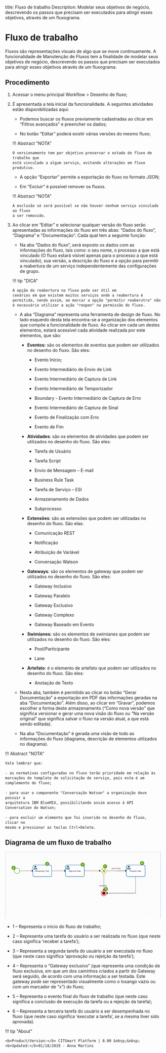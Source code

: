 title: Fluxo de trabalho
Description: Modelar seus objetivos de negócio, descrevendo os passos que precisam ser executados para atingir esses objetivos, através de um fluxograma.
# Fluxo de trabalho

Fluxos são representações visuais de algo que se move continuamente.
A funcionalidade de Manutenção de Fluxos tem a finalidade de modelar seus
objetivos de negócio, descrevendo os passos que precisam ser executados para
atingir esses objetivos através de um fluxograma.

Procedimento
------------

1.  Acessar o menu principal Workflow \> Desenho de fluxo;

2.  É apresentada a tela inicial da funcionalidade. A seguintes atividades estão
    disponibilizadas aqui:

    -  Podemos buscar os fluxos previamente cadastradas ao clicar em “Filtros
        avançados” e preencher os dados;

    -  No botão “Editar” poderá existir várias versões do mesmo fluxo;

    !!! Abstract "NOTA"

        O versionamento tem por objetivo preservar o estado do fluxo de trabalho que
        está vinculado a algum serviço, evitando alterações em fluxo produtivo.  
        
     -  A opção “Exportar” permite a exportação do fluxo no formato JSON;

     -  Em “Excluir” é possível remover os fluxos.

    !!! Abstract "NOTA"

        A exclusão só será possível se não houver nenhum serviço vinculado ao fluxo
        a ser removido.  
        
3.  Ao clicar em “Editar” e selecionar qualquer versão do fluxo serão
    apresentadas as informações do fluxo em três abas: “Dados do fluxo”,
    “Diagrama” e “Documentação”. Cada qual tem a seguinte função:

    -   Na aba “Dados do fluxo”, será exposto os dados com as informações do fluxo,
        tais como: o seu nome, o processo a que está vinculado (O fluxo estará
        visível apenas para o processo a que está vinculado), sua versão, a
        descrição do fluxo e a opção para permitir a reabertura de um serviço
        independentemente das configurações de grupo.

    !!! tip "DICA"

        A opção de reabertura no fluxo pode ser útil em
        cenários em que existem muitos serviços onde a reabertura é permitida, sendo assim, ao marcar a opção "permitir reaberutra" não         é necessário utilizar a ação "reopen" na permissão do fluxo.

    -   A aba “Diagrama” representa uma ferramenta de design de fluxo. No lado esquerdo
        desta tela encontra-se a organização dos elementos que compõe a
        funcionalidade de fluxo. Ao clicar em cada um destes elementos, estará
        acessível cada atividade realizada por este elementos, que são:

        -   **Eventos:** são os elementos de eventos que podem ser utilizados no
            desenho do fluxo. São eles:

            -   Evento Início;

            -   Evento Intermediário de Envio de Link

            -   Evento Intermediário de Captura de Link

            -   Evento Intermediário de Temporizador

            -   Boundary - Evento Intermediário de Captura de Erro

            -   Evento Intermediário de Captura de Sinal

            -   Evento de Finalização com Erro

            -   Evento de Fim

        -   **Atividades**: são os elementos de atividades que podem ser utilizados
            no desenho do fluxo. São eles:

            -   Tarefa de Usuário

            -   Tarefa Script

            -   Envio de Mensagem – E-mail

            -   Business Rule Task

            -   Tarefa de Serviço – ESI

            -   Armazenamento de Dados

            -   Subprocesso

        -   **Extensões**: são as extensões que podem ser utilizadas no desenho do
            fluxo. São elas:

            -   Comunicação REST

            -   Notificação

            -   Atribuição de Variável

            -   Conversação Watson

        -   **Gateways**: são os elementos de gateway que podem ser utilizados no
            desenho do fluxo. São eles:

            -   Gateway Inclusivo

            -   Gateway Paralelo

            -   Gateway Exclusivo

            -   Gateway Complexo

            -   Gateway Baseado em Evento

        -   **Swimianes:** são os elementos de swimianes que podem ser utilizados no
            desenho do fluxo. São eles:

            -   Pool/Participante

            -   Lane

        -   **Artefato**: é o elemento de artefato que podem ser utilizados no
            desenho do fluxo. São eles:

            -   Anotação de Texto

    -   Nesta aba, também é permitido ao clicar no botão “Gerar Documentação” a
        exportação em PDF das informações geradas na aba “Documentação”. Além
        disso, ao clicar em “Gravar”, podemos escolher a forma deste
        armazenamento (“Como nova versão” que significa versionar e gerar uma
        nova visão do fluxo ou “Na versão original” que significa salvar o fluxo
        na versão atual, a que está sendo editada).

    -   Na aba “Documentação” é gerada uma visão de todo as informações do fluxo
        (diagrama, descrição de elementos utilizados no diagrama).

!!! Abstract "NOTA"

    Vale lembrar que:

    - as normativas configuradas no fluxo terão prioridade em relação às
    marcações do template de solicitação de serviço, pois esta é um complemento do fluxo;

    - para usar o componente "Conversação Watson" a organização deve possuir a
    arquitetura IBM BlueMIX, possibilitando assim acesso à API Conversation do Watson;

    - para excluir um elemento que foi inserido no desenho do fluxo, clicar no
    mesmo e pressionar as teclas Ctrl+Delete.

Diagrama de um fluxo de trabalho
-------------------------------------

![Diagrama do Fluxo](images/flow-diagram.png)


-   1 – Representa o inicio do fluxo de trabalho;

-   2 – Representa uma tarefa do usuário a ser realizada no fluxo (que neste
    caso significa ‘receber a tarefa’);

-   3 – Representa a segunda tarefa do usuário a ser executada no fluxo (que
    neste caso significa ‘aprovação ou rejeição da tarefa’);

-   4 – Representa o “Gateway exclusivo” (que representa uma condição de fluxo
    exclusiva, em que um dos caminhos criados a partir do Gateway será seguido,
    de acordo com uma informação a ser testada. Este gateway pode ser
    representado visualmente como o losango vazio ou com um marcador de “x”) do
    fluxo;
	
-   5 – Representa o evento final do fluxo de trabalho (que neste caso significa
    a conclusão de execução da tarefa ou a rejeição da tarefa);	

-   6 – Representa a terceira tarefa do usuário a ser desempenhada no fluxo (que
    neste caso significa ‘executar a tarefa’, se a mesma tiver sido aprovada).


!!! tip "About"

    <b>Product/Version:</b> CITSmart Platform | 8.00 &nbsp;&nbsp;
    <b>Updated:</b>01/18/2019 - Anna Martins
